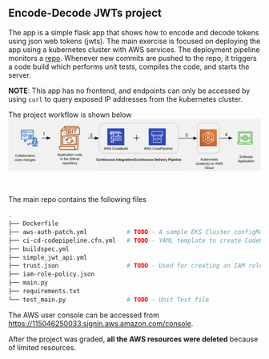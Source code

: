## Encode-Decode JWTs project
The app is a simple flask app that shows how to encode and decode tokens using json web tokens (jwts). The main exercise is focused on deploying the app using a kubernetes cluster with AWS services. The deployment pipeline monitors a [repo](https://github.com/Josesx506/udy_Server_Deployment_and_Containerization). Whenever new commits are pushed to the repo, it triggers a code build which performs unit tests, compiles the code, and starts the server. <br>

**NOTE**: This app has no frontend, and endpoints can only be accessed by using `curl` to query exposed IP addresses from the kubernetes cluster. <br>

The project workflow is shown below <br>
![project_flow](pipeline_diagram.png)

<br>

The main repo contains the following files
```bash
.
├── Dockerfile
├── aws-auth-patch.yml           # TODO - A sample EKS Cluster configMap file. 
├── ci-cd-codepipeline.cfn.yml   # TODO - YAML template to create CodePipeline pipeline and CodeBuild resources
├── buildspec.yml
├── simple_jwt_api.yml
├── trust.json                   # TODO - Used for creating an IAM role for Codebuild
├── iam-role-policy.json    
├── main.py				 
├── requirements.txt		
└── test_main.py                 # TODO - Unit Test file
```

The AWS user console can be accessed from https://115046250033.signin.aws.amazon.com/console. <br>

After the project was graded, **all the AWS resources were deleted** because of limited resources.